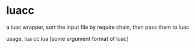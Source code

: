 # luacc
a luac wrapper, sort the input file by require chain, then pass them to luac

usage, lua cc.lua [some argument format of luac]
